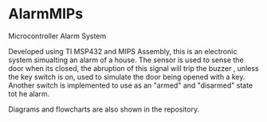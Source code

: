 # AlarmMIPs
Microcontroller Alarm System

Developed using TI MSP432 and MIPS Assembly, this is an electronic system simualting an alarm of a house.
The sensor is used to sense the door when its closed, the abruption of this signal will trip the buzzer , unless 
the key switch is on, used to simulate the door being opened with a key. Another switch is implemented to use as an
"armed" and "disarmed" state tot he alarm. 

Diagrams and flowcharts are also shown in the repository. 
